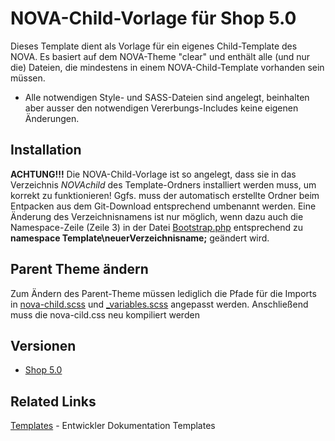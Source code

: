 # NOVA-Child-Vorlage für Shop 5.0

Dieses Template dient als Vorlage für ein eigenes Child-Template des NOVA.
Es basiert auf dem NOVA-Theme "clear" und enthält alle (und nur die) Dateien, die mindestens in einem NOVA-Child-Template
vorhanden sein müssen.
- Alle notwendigen Style- und SASS-Dateien sind angelegt, beinhalten aber ausser den notwendigen Vererbungs-Includes 
keine eigenen Änderungen.

## Installation
**ACHTUNG!!!** Die NOVA-Child-Vorlage ist so angelegt, dass sie in das Verzeichnis *NOVAchild* des Template-Ordners
installiert werden muss, um korrekt zu funktionieren! Ggfs. muss der automatisch erstellte Ordner beim Entpacken aus dem Git-Download entsprechend
umbenannt werden.
Eine Änderung des Verzeichnisnamens ist nur möglich, wenn dazu auch die Namespace-Zeile (Zeile 3) in der Datei [Bootstrap.php](Bootstrap.php)
entsprechend zu **namespace Template\neuerVerzeichnisname;** geändert wird.

## Parent Theme ändern

Zum Ändern des Parent-Theme müssen lediglich die Pfade für die Imports in [nova-child.scss](themes/my-nova/sass/nova-child.scss)
und [_variables.scss](themes/my-nova/sass/_variables.scss) angepasst werden. Anschließend muss die nova-cild.css neu 
kompiliert werden

## Versionen

- [Shop 5.0](https://gitlab.com/jtl-software/jtl-shop/child-templates/NOVA-child-vorlage/tree/master)

## Related Links

[Templates](http://docs.jtl-shop.de/de/latest/shop_templates/index.html) - Entwickler Dokumentation Templates